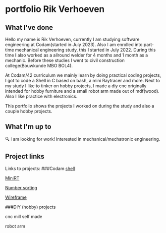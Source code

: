 # portfolio Rik Verhoeven

## What I've done

Hello my name is Rik Verhoeven,
currently I am studying software engineering at Codam(started in July 2023).
Also I am enrolled into part-time mechanical engineering study, this I started in July 2022.
During this time I also worked as a allround welder for 4 months and 1 month as a mechanic.
Before these studies I went to civil construction college(Bouwkunde MBO BOL4).

At Codam/42 curriculum we mainly learn by doing practical coding projects, I got to code a Shell in C based on bash, a mini Raytracer and more.
Next to my study I like to tinker on hobby projects, I made a diy cnc originally intended for hobby furniture and a small robot arm made out of mdf(wood).
Also I like practice with electronics.

This portfolio shows the projects I worked on during the study and also a couple hobby projects.

## What I'm up to
🔍 I am looking for work!
Interested in mechanical/mechatronic engineering.

## Project links
Links to projects:
###Codam
[shell](https://github.com/Rikkopanda/minishell)

[MiniRT](https://github.com/Rikkopanda/Mini_RT)

[Number sorting](https://github.com/Rikkopanda/pushswap)

[Wireframe](https://github.com/Rikkopanda/FDF)

###DIY (hobby) projects

cnc mill self made

robot arm








